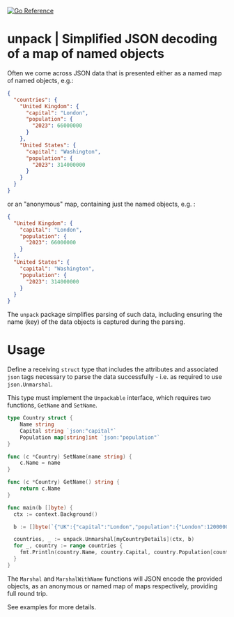 [![Go Reference](https://pkg.go.dev/badge/github.com/gford1000-go/unpack.svg)](https://pkg.go.dev/github.com/gford1000-go/unpack)

unpack | Simplified JSON decoding of a map of named objects
===========================================================

Often we come across JSON data that is presented either as a named map of named objects, e.g.:

```json
{
  "countries": {
    "United Kingdom": { 
      "capital": "London",
      "population": {
        "2023": 66000000
      }
    },
    "United States": {
      "capital": "Washington",
      "population": {
        "2023": 314000000
      }
    }
  }
}
```

or an "anonymous" map, containing just the named objects, e.g. :

```json
{
  "United Kingdom": { 
    "capital": "London",
    "population": {
      "2023": 66000000
    }
  },
  "United States": {
    "capital": "Washington",
    "population": {
      "2023": 314000000
    }
  }
}
```

The `unpack` package simplifies parsing of such data, including ensuring the name (key) of the data objects is captured during the parsing.

Usage
=====

Define a receiving `struct` type that includes the attributes and associated `json` tags necessary to parse the data successfully - i.e. as required to use `json.Unmarshal`.  

This type must implement the `Unpackable` interface, which requires two functions, `GetName` and `SetName`.

```go
type Country struct {
    Name string
    Capital string `json:"capital"`
    Population map[string]int `json:"population"`
}

func (c *Country) SetName(name string) {
    c.Name = name
}

func (c *Country) GetName() string {
    return c.Name
}

func main(b []byte) {
  ctx := context.Background()

  b := []byte(`{"UK":{"capital":"London","population":{"London":12000000}},"US":{"capital":"Washington DC","population":{"Washington DC":9500000}}}`)

  countries, _ := unpack.Unmarshal[myCountryDetails](ctx, b)
  for _, country := range countries {
    fmt.Println(country.Name, country.Capital, country.Population[country.Capital])
  }
}
```

The `Marshal` and `MarshalWithName` functions will JSON encode the provided objects, as
an anonymous or named map of maps respectively, providing full round trip.

See examples for more details.
